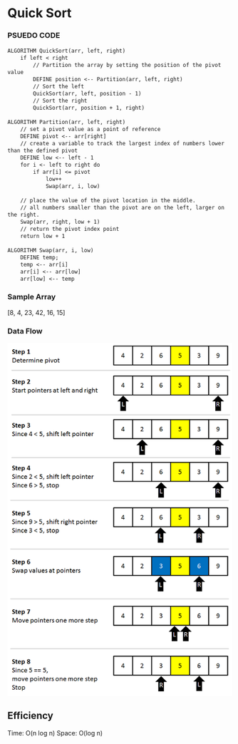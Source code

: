 # Quick Sort

### PSUEDO CODE
```
ALGORITHM QuickSort(arr, left, right)
    if left < right
        // Partition the array by setting the position of the pivot value 
        DEFINE position <-- Partition(arr, left, right)
        // Sort the left
        QuickSort(arr, left, position - 1)
        // Sort the right
        QuickSort(arr, position + 1, right)

ALGORITHM Partition(arr, left, right)
    // set a pivot value as a point of reference
    DEFINE pivot <-- arr[right]
    // create a variable to track the largest index of numbers lower than the defined pivot
    DEFINE low <-- left - 1
    for i <- left to right do
        if arr[i] <= pivot
            low++
            Swap(arr, i, low)

    // place the value of the pivot location in the middle.
    // all numbers smaller than the pivot are on the left, larger on the right. 
    Swap(arr, right, low + 1)
    // return the pivot index point
    return low + 1

ALGORITHM Swap(arr, i, low)
    DEFINE temp;
    temp <-- arr[i]
    arr[i] <-- arr[low]
    arr[low] <-- temp
```

### Sample Array
[8, 4, 23, 42, 16, 15]

### Data Flow
![alt text](../../assets/quickSort.png)

## Efficiency
Time: O(n log n)
Space: O(log n)

